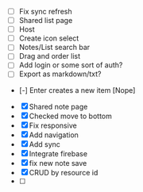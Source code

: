 - [ ] Fix sync refresh
- [ ] Shared list page
- [ ] Host
- [ ] Create icon select
- [ ] Notes/List search bar
- [ ] Drag and order list
- [ ] Add login or some sort of auth?
- [ ] Export as markdown/txt?
- [-] Enter creates a new item [Nope]
- [x] Shared note page
- [x] Checked move to bottom
- [x] Fix responsive
- [x] Add navigation
- [x] Add sync
- [x] Integrate firebase
- [x] fix new note save
- [x] CRUD by resource id
- [ ]
